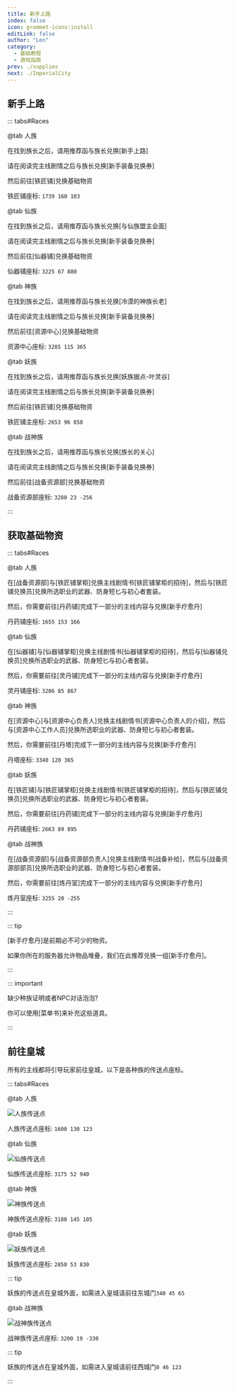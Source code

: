 ```yaml
---
title: 新手上路
index: false
icon: grommet-icons:install
editLink: false
author: "Len"
category:
  - 基础教程
  - 游戏指南
prev: ./supplies
next: ./ImperialCity
---
```


## 新手上路

::: tabs#Races

@tab 人族

在找到族长之后，请用推荐函与族长兑换[新手上路]

请在阅读完主线剧情之后与族长兑换[新手装备兑换券]

然后前往[铁匠铺]兑换基础物资



铁匠铺座标: `1739 160 103`

@tab 仙族

在找到族长之后，请用推荐函与族长兑换[与仙族盟主会面]

请在阅读完主线剧情之后与族长兑换[新手装备兑换券]

然后前往[仙器铺]兑换基础物资



仙器铺座标: `3225 67 880`

@tab 神族

在找到族长之后，请用推荐函与族长兑换[冷漠的神族长老]

请在阅读完主线剧情之后与族长兑换[新手装备兑换券]

然后前往[资源中心]兑换基础物资



资源中心座标: `3285 115 365`

@tab 妖族

在找到族长之后，请用推荐函与族长兑换[妖族据点-叶灵谷]

请在阅读完主线剧情之后与族长兑换[新手装备兑换券]

然后前往[铁匠铺]兑换基础物资



铁匠铺主座标: `2653 96 858`



@tab 战神族

在找到族长之后，请用推荐函与族长兑换[族长的关心]

请在阅读完主线剧情之后与族长兑换[新手装备兑换券]

然后前往[战备资源部]兑换基础物资



战备资源部座标: `3280 23 -256`

:::



## 获取基础物资

::: tabs#Races

@tab 人族

在[战备资源部]与[铁匠铺掌柜]兑换主线剧情书[铁匠铺掌柜的招待]，然后与[铁匠铺兑换员]兑换所选职业的武器、防身短匕与初心者套装。

然后，你需要前往[丹药铺]完成下一部分的主线内容与兑换[新手疗愈丹]

丹药铺座标: `1655 153 166`

@tab 仙族

在[仙器铺]与[仙器铺掌柜]兑换主线剧情书[仙器铺掌柜的招待]，然后与[仙器铺兑换员]兑换所选职业的武器、防身短匕与初心者套装。

然后，你需要前往[灵丹铺]完成下一部分的主线内容与兑换[新手疗愈丹]

灵丹铺座标: `3206 85 867`

@tab 神族

在[资源中心]与[资源中心负责人]兑换主线剧情书[资源中心负责人的介绍]，然后与[资源中心工作人员]兑换所选职业的武器、防身短匕与初心者套装。

然后，你需要前往[丹塔]完成下一部分的主线内容与兑换[新手疗愈丹]

丹塔座标: `3340 120 365`

@tab 妖族

在[铁匠铺]与[铁匠铺掌柜]兑换主线剧情书[铁匠铺掌柜的招待]，然后与[铁匠铺兑换员]兑换所选职业的武器、防身短匕与初心者套装。

然后，你需要前往[丹药铺]完成下一部分的主线内容与兑换[新手疗愈丹]

丹药铺座标: `2663 89 895`



@tab 战神族

在[战备资源部]与[战备资源部负责人]兑换主线剧情书[战备补给]，然后与[战备资源部部员]兑换所选职业的武器、防身短匕与初心者套装。

然后，你需要前往[炼丹室]完成下一部分的主线内容与兑换[新手疗愈丹]

炼丹室座标: `3255 20 -255`

:::

::: tip 

[新手疗愈丹]是前期必不可少的物资。

如果你所在的服务器允许物品堆叠，我们在此推荐兑换一组[新手疗愈丹]。

 :::

::: important 

缺少种族证明或者NPC对话泡泡?

你可以使用[菜单书]来补充这些道具。

 :::



## 前往皇城

所有的主线都将引导玩家前往皇城，以下是各种族的传送点座标。

::: tabs#Races

@tab 人族

![人族传送点](https://s21.ax1x.com/2024/12/23/pAXDe3t.png)

人族传送点座标: `1600 130 123`

@tab 仙族

![仙族传送点](https://s21.ax1x.com/2024/12/23/pAXDmgP.png)

仙族传送点座标: `3175 52 940`

@tab 神族

![神族传送点](https://s21.ax1x.com/2024/12/23/pAXDnjf.png)

神族传送点座标: `3180 145 105`

@tab 妖族

![妖族传送点](https://s21.ax1x.com/2024/12/23/pAXDKu8.png)

妖族传送点座标: `2850 53 830`

::: tip 

妖族的传送点在皇城外面，如需进入皇城请前往东城门`340 45 65`

@tab 战神族

![战神族传送点](https://s21.ax1x.com/2024/12/23/pAXDMDS.png)

战神族传送点座标: `3200 19 -330`

::: tip 

妖族的传送点在皇城外面，如需进入皇城请前往西城门`0 46 123`

:::

